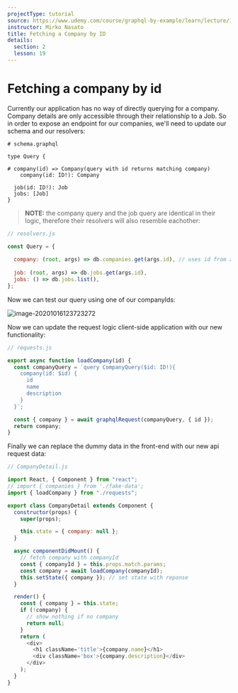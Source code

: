 ```yaml
---
projectType: tutorial
source: https://www.udemy.com/course/graphql-by-example/learn/lecture/16580146#overview
instructor: Mirko Nasato
title: Fetching a Company by ID
details:
  section: 2
  lesson: 19
---
```




# Fetching a company by id



Currently our application has no way of directly querying for a company. Company details are only accessible through their relationship to a Job. So in order to expose an endpoint for our companies, we'll need to update our schema and our resolvers:

```
# schema.graphql

type Query {

# company(id) => Company(query with id returns matching company)
	company(id: ID!): Company 
	
  job(id: ID!): Job
  jobs: [Job]
}
```

> **NOTE:** the company query and the job query are identical in their logic, therefore their resolvers will also resemble eachother:

```js
// resolvers.js

const Query = {
  
  company: (root, args) => db.companies.get(args.id), // uses id from args to find matching company
  
  job: (root, args) => db.jobs.get(args.id), 
  jobs: () => db.jobs.list(),
};
```

Now we can test our query using one of our companyIds:

![image-20201016123723272](https://tva1.sinaimg.cn/large/007S8ZIlly1gjrncxzci3j30te0blwfr.jpg)



Now we can update the request logic client-side application with our new functionality:

```js
// requests.js

export async function loadCompany(id) {
  const companyQuery = `query CompanyQuery($id: ID!){
    company(id: $id) {
      id
      name
      description
    }
  }`;

  const { company } = await graphqlRequest(companyQuery, { id });
  return company;
}
```

Finally we can replace the dummy data in the front-end with our new api request data:

```js
// CompanyDetail.js

import React, { Component } from "react";
// import { companies } from './fake-data';
import { loadCompany } from "./requests";

export class CompanyDetail extends Component {
  constructor(props) {
    super(props);

    this.state = { company: null };
  }

  async componentDidMount() {
    // fetch company with companyId
    const { companyId } = this.props.match.params;
    const company = await loadCompany(companyId);
    this.setState({ company }); // set state with reponse
  }

  render() {
    const { company } = this.state;
    if (!company) {
      // show nothing if no company
      return null;
    }
    return (
      <div>
        <h1 className='title'>{company.name}</h1>
        <div className='box'>{company.description}</div>
      </div>
    );
  }
}
```

